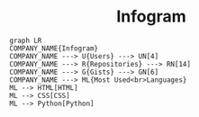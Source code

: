 <h1 align="center">Infogram</h1>

```mermaid
graph LR
COMPANY_NAME{Infogram}
COMPANY_NAME ---> U{Users} ---> UN[4]
COMPANY_NAME ---> R{Repositories} ---> RN[14]
COMPANY_NAME ---> G{Gists} ---> GN[6]
COMPANY_NAME ---> ML{Most Used<br>Languages}
ML --> HTML[HTML]
ML --> CSS[CSS]
ML --> Python[Python]
```
